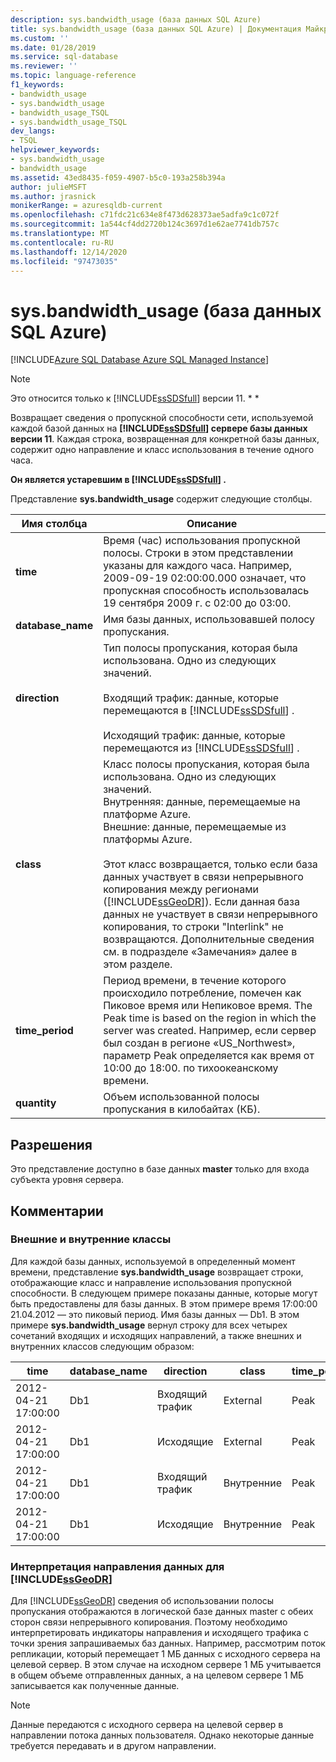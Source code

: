 ```yaml
---
description: sys.bandwidth_usage (база данных SQL Azure)
title: sys.bandwidth_usage (база данных SQL Azure) | Документация Майкрософт
ms.custom: ''
ms.date: 01/28/2019
ms.service: sql-database
ms.reviewer: ''
ms.topic: language-reference
f1_keywords:
- bandwidth_usage
- sys.bandwidth_usage
- bandwidth_usage_TSQL
- sys.bandwidth_usage_TSQL
dev_langs:
- TSQL
helpviewer_keywords:
- sys.bandwidth_usage
- bandwidth_usage
ms.assetid: 43ed8435-f059-4907-b5c0-193a258b394a
author: julieMSFT
ms.author: jrasnick
monikerRange: = azuresqldb-current
ms.openlocfilehash: c71fdc21c634e8f473d628373ae5adfa9c1c072f
ms.sourcegitcommit: 1a544cf4dd2720b124c3697d1e62ae7741db757c
ms.translationtype: MT
ms.contentlocale: ru-RU
ms.lasthandoff: 12/14/2020
ms.locfileid: "97473035"
---
```

# <a name="sysbandwidth_usage-azure-sql-database"></a>sys.bandwidth_usage (база данных SQL Azure)

[!INCLUDE[Azure SQL Database Azure SQL Managed Instance](../../includes/applies-to-version/asdb-asdbmi.md)]

> [!NOTE]
> Это относится только к [!INCLUDE[ssSDSfull](../../includes/sssdsfull-md.md)] версии 11. * *  
  
 Возвращает сведения о пропускной способности сети, используемой каждой базой данных на **[!INCLUDE[ssSDSfull](../../includes/sssdsfull-md.md)] сервере базы данных версии 11**. Каждая строка, возвращенная для конкретной базы данных, содержит одно направление и класс использования в течение одного часа.  
  
 **Он является устаревшим в [!INCLUDE[ssSDSfull](../../includes/sssdsfull-md.md)] .**  
  
 Представление **sys.bandwidth_usage** содержит следующие столбцы.  
  
|Имя столбца|Описание|  
|-----------------|-----------------|  
|**time**|Время (час) использования пропускной полосы. Строки в этом представлении указаны для каждого часа. Например, 2009-09-19 02:00:00.000 означает, что пропускная способность использовалась 19 сентября 2009 г. c 02:00 до 03:00.|  
|**database_name**|Имя базы данных, использовавшей полосу пропускания.|  
|**direction**|Тип полосы пропускания, которая была использована. Одно из следующих значений.<br /><br /> Входящий трафик: данные, которые перемещаются в [!INCLUDE[ssSDSfull](../../includes/sssdsfull-md.md)] .<br /><br /> Исходящий трафик: данные, которые перемещаются из [!INCLUDE[ssSDSfull](../../includes/sssdsfull-md.md)] .|  
|**class**|Класс полосы пропускания, которая была использована. Одно из следующих значений.<br />Внутренняя: данные, перемещаемые на платформе Azure.<br />Внешние: данные, перемещаемые из платформы Azure.<br /><br /> Этот класс возвращается, только если база данных участвует в связи непрерывного копирования между регионами ([!INCLUDE[ssGeoDR](../../includes/ssgeodr-md.md)]). Если данная база данных не участвует в связи непрерывного копирования, то строки "Interlink" не возвращаются. Дополнительные сведения см. в подразделе «Замечания» далее в этом разделе.|  
|**time_period**|Период времени, в течение которого происходило потребление, помечен как Пиковое время или Непиковое время. The Peak time is based on the region in which the server was created. Например, если сервер был создан в регионе «US_Northwest», параметр Peak определяется как время от 10:00 до 18:00. по тихоокеанскому времени.|  
|**quantity**|Объем использованной полосы пропускания в килобайтах (КБ).|  
  
## <a name="permissions"></a>Разрешения

 Это представление доступно в базе данных **master** только для входа субъекта уровня сервера.  
  
## <a name="remarks"></a>Комментарии  
  
### <a name="external-and-internal-classes"></a>Внешние и внутренние классы

 Для каждой базы данных, используемой в определенный момент времени, представление **sys.bandwidth_usage** возвращает строки, отображающие класс и направление использования пропускной способности. В следующем примере показаны данные, которые могут быть предоставлены для базы данных. В этом примере время 17:00:00 21.04.2012 — это пиковый период. Имя базы данных — Db1. В этом примере **sys.bandwidth_usage** вернул строку для всех четырех сочетаний входящих и исходящих направлений, а также внешних и внутренних классов следующим образом:  
  
|time|database_name|direction|class|time_period|quantity|  
|----------|--------------------|---------------|-----------|------------------|--------------|  
|2012-04-21 17:00:00|Db1|Входящий трафик|External|Peak|66|  
|2012-04-21 17:00:00|Db1|Исходящие|External|Peak|741|  
|2012-04-21 17:00:00|Db1|Входящий трафик|Внутренние|Peak|1052|  
|2012-04-21 17:00:00|Db1|Исходящие|Внутренние|Peak|3525|  
  
### <a name="interpreting-data-direction-for-ssgeodr"></a>Интерпретация направления данных для [!INCLUDE[ssGeoDR](../../includes/ssgeodr-md.md)]

 Для [!INCLUDE[ssGeoDR](../../includes/ssgeodr-md.md)] сведения об использовании полосы пропускания отображаются в логической базе данных master с обеих сторон связи непрерывного копирования. Поэтому необходимо интерпретировать индикаторы направления и исходящего трафика с точки зрения запрашиваемых баз данных. Например, рассмотрим поток репликации, который перемещает 1 МБ данных с исходного сервера на целевой сервер. В этом случае на исходном сервере 1 МБ учитывается в общем объеме отправленных данных, а на целевом сервере 1 МБ записывается как полученные данные.  
  
> [!NOTE]  
> Данные передаются с исходного сервера на целевой сервер в направлении потока данных пользователя. Однако некоторые данные требуется передавать и в другом направлении.  
